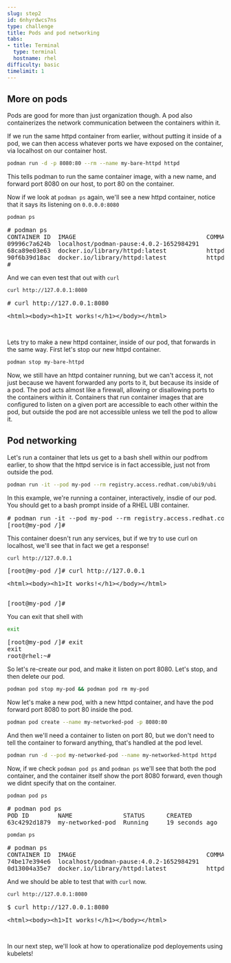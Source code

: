 ```yaml
---
slug: step2
id: 6nhyrdwcs7ns
type: challenge
title: Pods and pod networking
tabs:
- title: Terminal
  type: terminal
  hostname: rhel
difficulty: basic
timelimit: 1
---
```

## More on pods

Pods are good for more than just organization though.  A pod also containerizes the network communication between the containers within it.

If we run the same httpd container from earlier, without putting it inside of a pod, we can then access whatever ports we have exposed on the container, via localhost on our container host.

```bash
podman run -d -p 8080:80 --rm --name my-bare-httpd httpd
```

This tells podman to run the same container image, with a new name, and forward port 8080 on our host, to port 80 on the container.

Now if we look at `podman ps` again, we'll see a new httpd container, notice that it says its listening on `0.0.0.0:8080`

```bash
podman ps
```

<pre>
# podman ps
CONTAINER ID  IMAGE                                    COMMAND           CREATED         STATUS             PORTS                 NAMES
09996c7a624b  localhost/podman-pause:4.0.2-1652984291                    12 minutes ago  Up 10 minutes ago                        2d95aa4fdaee-infra
68ca89e03e63  docker.io/library/httpd:latest           httpd-foreground  10 minutes ago  Up 10 minutes ago                        my-httpd
90f6b39d18ac  docker.io/library/httpd:latest           httpd-foreground  4 seconds ago   Up 3 seconds ago   0.0.0.0:8080->80/tcp  my-bare-httpd
#
</pre>

And we can even test that out with `curl`

```bash
curl http://127.0.0.1:8080
```

<pre type=file>
# curl http://127.0.0.1:8080
<xmp><html><body><h1>It works!</h1></body></html></xmp>
</pre>

Lets try to make a new httpd container, inside of our pod, that forwards in the same way.  First let's stop our new httpd container.

```bash
podman stop my-bare-httpd
```

Now, we still have an httpd container running, but we can't access it, not just because we havent forwarded any ports to it, but because its inside of a pod.  The pod acts almost like a firewall, allowing or disallowing ports to the containers within it.  Containers that run container images that are configured to listen on a given port are accessible to each other within the pod, but outside the pod are not accessible unless we tell the pod to allow it.

## Pod networking

Let's run a container that lets us get to a bash shell within our podfrom earlier, to show that the httpd service is in fact accessible, just not from outside the pod.

```bash
podman run -it --pod my-pod --rm registry.access.redhat.com/ubi9/ubi
```

In this example, we're running a container, interactively, insdie of our pod.  You should get to a bash prompt inside of a RHEL UBI container.

<pre type=file>
# podman run -it --pod my-pod --rm registry.access.redhat.com/ubi9/ubi
[root@my-pod /]#
</pre>

This container doesn't run any services, but if we try to use curl on localhost, we'll see that in fact we get a response!

```bash
curl http://127.0.0.1
```

<pre type=file>
[root@my-pod /]# curl http://127.0.0.1
<xmp><html><body><h1>It works!</h1></body></html></xmp>
[root@my-pod /]#
</pre>

You can exit that shell with

```bash
exit
```

<pre>
[root@my-pod /]# exit
exit
root@rhel:~#
</pre>

So let's re-create our pod, and make it listen on port 8080.  Let's stop, and then delete our pod.

```bash
podman pod stop my-pod && podman pod rm my-pod
```

Now let's make a new pod, with a new httpd container, and have the pod forward port 8080 to port 80 inside the pod.

```bash
podman pod create --name my-networked-pod -p 8080:80
```

And then we'll need a container to listen on port 80, but we don't need to tell the container to forward anything, that's handled at the pod level.

```bash
podman run -d --pod my-networked-pod --name my-networked-httpd httpd
```

Now, if we check `podman pod ps` and `podman ps` we'll see that both the pod container, and the container itself show the port 8080 forward, even though we didnt specify that on the container.
```bash
podman pod ps
```
<pre>
# podman pod ps
POD ID        NAME              STATUS      CREATED         INFRA ID      # OF CONTAINERS
63c4292d1879  my-networked-pod  Running     19 seconds ago  74be17e394e6  2
</pre>

```bash
pomdan ps
```

<pre>
# podman ps
CONTAINER ID  IMAGE                                    COMMAND           CREATED         STATUS             PORTS                 NAMES
74be17e394e6  localhost/podman-pause:4.0.2-1652984291                    26 seconds ago  Up 13 seconds ago  0.0.0.0:8080->80/tcp  63c4292d1879-infra
0d13004a35e7  docker.io/library/httpd:latest           httpd-foreground  13 seconds ago  Up 12 seconds ago  0.0.0.0:8080->80/tcp  my-networked-httpd
</pre>

And we should be able to test that with `curl` now.

```bash
curl http://127.0.0.1:8080
```

<pre type=file>
$ curl http://127.0.0.1:8080
<xmp><html><body><h1>It works!</h1></body></html></xmp>
</pre>

In our next step, we'll look at how to operationalize pod deployements using kubelets!